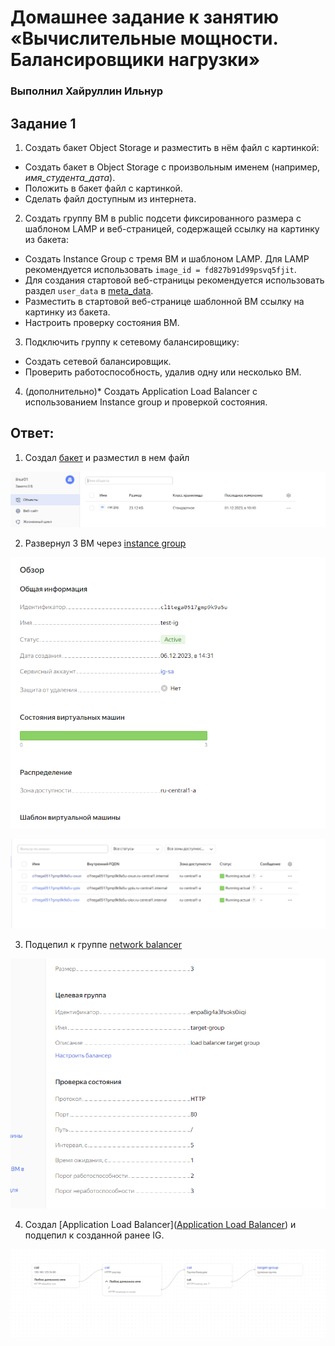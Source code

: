 # Домашнее задание к занятию «Вычислительные мощности. Балансировщики нагрузки»  

### Выполнил Хайруллин Ильнур


## Задание 1

1. Создать бакет Object Storage и разместить в нём файл с картинкой:

 - Создать бакет в Object Storage с произвольным именем (например, _имя_студента_дата_).
 - Положить в бакет файл с картинкой.
 - Сделать файл доступным из интернета.
 
2. Создать группу ВМ в public подсети фиксированного размера с шаблоном LAMP и веб-страницей, содержащей ссылку на картинку из бакета:

 - Создать Instance Group с тремя ВМ и шаблоном LAMP. Для LAMP рекомендуется использовать `image_id = fd827b91d99psvq5fjit`.
 - Для создания стартовой веб-страницы рекомендуется использовать раздел `user_data` в [meta_data](https://cloud.yandex.ru/docs/compute/concepts/vm-metadata).
 - Разместить в стартовой веб-странице шаблонной ВМ ссылку на картинку из бакета.
 - Настроить проверку состояния ВМ.
 
3. Подключить группу к сетевому балансировщику:

 - Создать сетевой балансировщик.
 - Проверить работоспособность, удалив одну или несколько ВМ.

4. (дополнительно)* Создать Application Load Balancer с использованием Instance group и проверкой состояния.

## Ответ:


1. Cоздал [бакет]([main](https://github.com/khayrullinii/devops-netology/blob/master/14-cloud-02-balancer-khayrullin/bucket.tf)) и разместил в нем файл

![1](img/1.png)

2.  Развернул 3 ВМ через  [instance group]([instance](https://github.com/khayrullinii/devops-netology/blob/master/14-cloud-02-balancer-khayrullin/instance.tf)) 

![2](img/2.png)

![3](img/3.png)

3. Подцепил к группе [network balancer]([balancer](https://github.com/khayrullinii/devops-netology/blob/master/14-cloud-02-balancer-khayrullin/balancer.tf))

![4](img/4.png)

4. Создал [Application Load Balancer]([Application Load Balancer](https://github.com/khayrullinii/devops-netology/blob/master/14-cloud-02-balancer-khayrullin/app_balancer.tf)) и подцепил к созданной ранее IG.

![5](img/5.png)